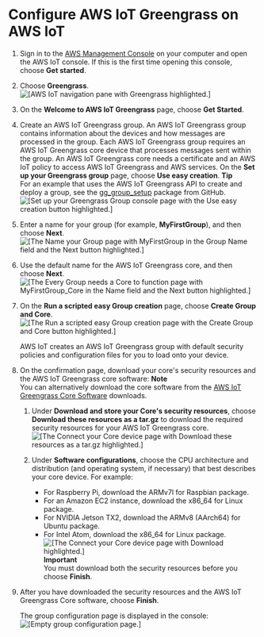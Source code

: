 # Configure AWS IoT Greengrass on AWS IoT<a name="gg-config"></a>

1. Sign in to the [AWS Management Console](https://console.aws.amazon.com/) on your computer and open the AWS IoT console\. If this is the first time opening this console, choose **Get started**\.

1. Choose **Greengrass**\.  
![\[AWS IoT navigation pane with Greengrass highlighted.\]](http://docs.aws.amazon.com/greengrass/latest/developerguide/images/console-greengrass.png)

1. On the **Welcome to AWS IoT Greengrass** page, choose **Get Started**\.

1. Create an AWS IoT Greengrass group\. An AWS IoT Greengrass group contains information about the devices and how messages are processed in the group\. Each AWS IoT Greengrass group requires an AWS IoT Greengrass core device that processes messages sent within the group\. An AWS IoT Greengrass core needs a certificate and an AWS IoT policy to access AWS IoT Greengrass and AWS services\. On the **Set up your Greengrass group** page, choose **Use easy creation**\.
**Tip**  
For an example that uses the AWS IoT Greengrass API to create and deploy a group, see the [ gg\_group\_setup](https://github.com/awslabs/aws-greengrass-group-setup) package from GitHub\.  
![\[Set up your Greengrass Group console page with the Use easy creation button highlighted.\]](http://docs.aws.amazon.com/greengrass/latest/developerguide/images/gg-get-started-005.png)

1. Enter a name for your group \(for example, **MyFirstGroup**\), and then choose **Next**\.  
![\[The Name your Group page with MyFirstGroup in the Group Name field and the Next button highlighted.\]](http://docs.aws.amazon.com/greengrass/latest/developerguide/images/gg-get-started-006.png)

1. Use the default name for the AWS IoT Greengrass core, and then choose **Next**\.  
![\[The Every Group needs a Core to function page with MyFirstGroup_Core in the Name field and the Next button highlighted.\]](http://docs.aws.amazon.com/greengrass/latest/developerguide/images/gg-get-started-007.png)

1. On the **Run a scripted easy Group creation** page, choose **Create Group and Core**\.  
![\[The Run a scripted easy Group creation page with the Create Group and Core button highlighted.\]](http://docs.aws.amazon.com/greengrass/latest/developerguide/images/gg-get-started-008.png)

   AWS IoT creates an AWS IoT Greengrass group with default security policies and configuration files for you to load onto your device\.

1. <a name="gg-core-download"></a>On the confirmation page, download your core's security resources and the AWS IoT Greengrass core software:
**Note**  
You can alternatively download the core software from the [AWS IoT Greengrass Core Software](what-is-gg.md#gg-core-download-tab) downloads\.

   1. Under **Download and store your Core's security resources**, choose **Download these resources as a tar\.gz** to download the required security resources for your AWS IoT Greengrass core\.  
![\[The Connect your Core device page with Download these resources as a tar.gz highlighted.\]](http://docs.aws.amazon.com/greengrass/latest/developerguide/images/gg-get-started-009.png)

   1. Under **Software configurations**, choose the CPU architecture and distribution \(and operating system, if necessary\) that best describes your core device\. For example:
      + For Raspberry Pi, download the ARMv7l for Raspbian package\.
      + For an Amazon EC2 instance, download the x86\_64 for Linux package\.
      + For NVIDIA Jetson TX2, download the ARMv8 \(AArch64\) for Ubuntu package\.
      + For Intel Atom, download the x86\_64 for Linux package\.  
![\[The Connect your Core device page with Download highlighted.\]](http://docs.aws.amazon.com/greengrass/latest/developerguide/images/gg-get-started-009.1.png)
**Important**  
You must download both the security resources before you choose **Finish**\.

1. After you have downloaded the security resources and the AWS IoT Greengrass Core software, choose **Finish**\.

   The group configuration page is displayed in the console:  
![\[Empty group configuration page.\]](http://docs.aws.amazon.com/greengrass/latest/developerguide/images/gg-get-started-009.2.png)